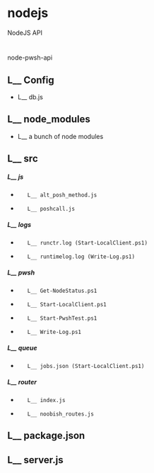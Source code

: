 # nodejs
NodeJS API
#
node-pwsh-api
## L__ Config
-    L__ db.js
## L__ node_modules
-    L__ a bunch of node modules
## L__ src
#####    L__ js
-        L__ alt_posh_method.js
-        L__ poshcall.js
#####    L__ logs
-        L__ runctr.log (Start-LocalClient.ps1)
-        L__ runtimelog.log (Write-Log.ps1)
#####    L__ pwsh
-        L__ Get-NodeStatus.ps1
-        L__ Start-LocalClient.ps1
-        L__ Start-PwshTest.ps1
-        L__ Write-Log.ps1
#####    L__ queue
-        L__ jobs.json (Start-LocalClient.ps1)
#####    L__ router
-        L__ index.js
-        L__ noobish_routes.js
## L__ package.json
## L__ server.js